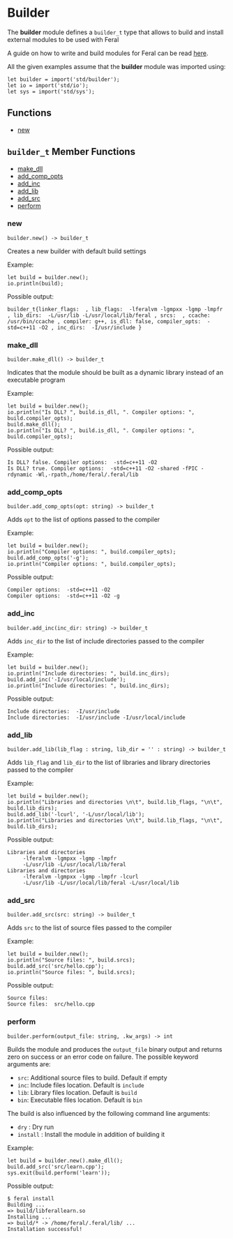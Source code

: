 # Builder

The **builder** module defines a `builder_t` type that allows to build and install external modules to be used with Feral

A guide on how to write and build modules for Feral can be read [here](https://medium.com/p/writing-c-modules-for-feral-391c30ac7739?source=email-852839018f8a--writer.postDistributed&sk=b2de39e5f849e75e3b4ea9bdeeb1b4db).

All the given examples assume that the **builder** module was imported using:
```
let builder = import('std/builder');
let io = import('std/io');
let sys = import('std/sys');
```

## Functions
- [new](#new)

## `builder_t` Member Functions
- [make_dll](#make_dll)
- [add_comp_opts](#add_comp_opts)
- [add_inc](#add_inc)
- [add_lib](#add_lib)
- [add_src](#add_src)
- [perform](#perform)

### new
```
builder.new() -> builder_t
```
Creates a new builder with default build settings

Example:
```
let build = builder.new();
io.println(build);
```

Possible output:
```
builder_t{linker_flags:  , lib_flags:  -lferalvm -lgmpxx -lgmp -lmpfr , lib_dirs:  -L/usr/lib -L/usr/local/lib/feral , srcs:  , ccache: /usr/bin/ccache , compiler: g++, is_dll: false, compiler_opts:  -std=c++11 -O2 , inc_dirs:  -I/usr/include }
```

### make_dll
```
builder.make_dll() -> builder_t
```
Indicates that the module should be built as a dynamic library instead of an executable program

Example:
```
let build = builder.new();
io.println("Is DLL? ", build.is_dll, ". Compiler options: ", build.compiler_opts);
build.make_dll();
io.println("Is DLL? ", build.is_dll, ". Compiler options: ", build.compiler_opts);
```

Possible output:
```
Is DLL? false. Compiler options:  -std=c++11 -O2 
Is DLL? true. Compiler options:  -std=c++11 -O2 -shared -fPIC -rdynamic -Wl,-rpath,/home/feral/.feral/lib
```

### add_comp_opts
```
builder.add_comp_opts(opt: string) -> builder_t
```
Adds `opt` to the list of options passed to the compiler

Example:
```
let build = builder.new();
io.println("Compiler options: ", build.compiler_opts);
build.add_comp_opts('-g');
io.println("Compiler options: ", build.compiler_opts);
```

Possible output:
```
Compiler options:  -std=c++11 -O2 
Compiler options:  -std=c++11 -O2 -g
```

### add_inc
```
builder.add_inc(inc_dir: string) -> builder_t
```
Adds `inc_dir` to the list of include directories passed to the compiler

Example:
```
let build = builder.new();
io.println("Include directories: ", build.inc_dirs);
build.add_inc('-I/usr/local/include');
io.println("Include directories: ", build.inc_dirs);
```

Possible output:
```
Include directories:  -I/usr/include 
Include directories:  -I/usr/include -I/usr/local/include 
```

### add_lib
```
builder.add_lib(lib_flag : string, lib_dir = '' : string) -> builder_t
```
Adds `lib_flag` and `lib_dir` to the list of libraries and library directories passed to the compiler

Example:
```
let build = builder.new();
io.println("Libraries and directories \n\t", build.lib_flags, "\n\t", build.lib_dirs);                      
build.add_lib('-lcurl', '-L/usr/local/lib');
io.println("Libraries and directories \n\t", build.lib_flags, "\n\t", build.lib_dirs);
```

Possible output:
```
Libraries and directories 
	 -lferalvm -lgmpxx -lgmp -lmpfr 
	 -L/usr/lib -L/usr/local/lib/feral 
Libraries and directories 
	 -lferalvm -lgmpxx -lgmp -lmpfr -lcurl 
	 -L/usr/lib -L/usr/local/lib/feral -L/usr/local/lib
```

### add_src
```
builder.add_src(src: string) -> builder_t
```
Adds `src` to the list of source files passed to the compiler

Example:
```
let build = builder.new();
io.println("Source files: ", build.srcs);
build.add_src('src/hello.cpp');
io.println("Source files: ", build.srcs);
```

Possible output:
```
Source files:  
Source files:  src/hello.cpp
```

### perform
```
builder.perform(output_file: string, .kw_args) -> int
```
Builds the module and produces the `output_file` binary output and returns zero on success or an error code on failure. The possible keyword arguments are:
- `src`: Additional source files to build. Default if empty
- `inc`: Include files location. Default is `include`
- `lib`: Library files location. Default is `build`
- `bin`: Executable files location. Default is `bin`

The build is also influenced by the following command line arguments:
- `dry` : Dry run
- `install` : Install the module in addition of building it

Example:
```
let build = builder.new().make_dll();
build.add_src('src/learn.cpp');
sys.exit(build.perform('learn'));
```

Possible output:
```
$ feral install
Building ...
=> build/libferallearn.so
Installing ...
=> build/* -> /home/feral/.feral/lib/ ...
Installation successful!
```